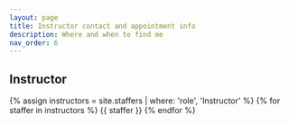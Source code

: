 ```yaml
---
layout: page
title: Instructor contact and appointment info
description: Where and when to find me
nav_order: 6
---
```



## Instructor

{% assign instructors = site.staffers | where: 'role', 'Instructor' %}
{% for staffer in instructors %}
{{ staffer }}
{% endfor %}
